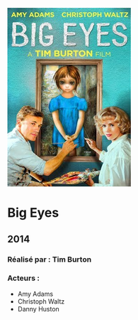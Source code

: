   ![alt text](https://github.com/marcelagondro/Films-TinBurton/blob/main/img/movieposter.jpg "Github img")
 
 # Big Eyes

  ## 2014

  ### Réalisé par : Tim Burton
  
  ### Acteurs :
  - Amy Adams
  - Christoph Waltz
  - Danny Huston



